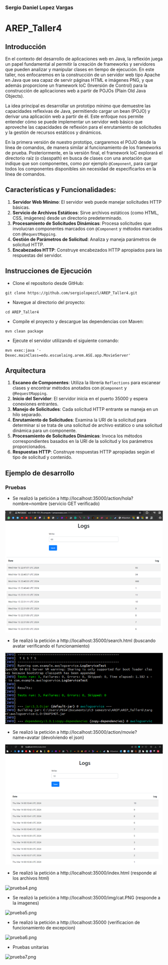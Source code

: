 ### Sergio Daniel Lopez Vargas
# AREP_Taller4

## Introducción

En el contexto del desarrollo de aplicaciones web en Java, la reflexión juega un papel fundamental al permitir la creación de frameworks y servidores que pueden analizar y manipular clases en tiempo de ejecución. En este taller, nos enfocaremos en la construcción de un servidor web tipo Apache en Java que sea capaz de servir páginas HTML e imágenes PNG, y que además proporcione un framework IoC (Inversión de Control) para la construcción de aplicaciones web a partir de POJOs (Plain Old Java Objects).

La idea principal es desarrollar un prototipo mínimo que demuestre las capacidades reflexivas de Java, permitiendo cargar un bean (POJO) y derivar una aplicación web a partir de él. Este enfoque nos permite entender cómo se puede implementar un servidor web básico que aproveche las capacidades de reflexión para el enrutamiento de solicitudes y la gestión de recursos estáticos y dinámicos.

En la primera versión de nuestro prototipo, cargaremos el POJO desde la línea de comandos, de manera similar al funcionamiento de los frameworks de prueba. Posteriormente, en la versión final, el framework IoC explorará el directorio raíz (o classpath) en busca de clases con una anotación que indique que son componentes, como por ejemplo `@Component`, para cargar todos los componentes disponibles sin necesidad de especificarlos en la línea de comandos.

## Características y Funcionalidades:

1. **Servidor Web Mínimo**: El servidor web puede manejar solicitudes HTTP básicas.
2. **Servicio de Archivos Estáticos**: Sirve archivos estáticos (como HTML, CSS, imágenes) desde un directorio predeterminado.
3. **Procesamiento de Solicitudes Dinámicas**: Procesa solicitudes que involucran componentes marcados con `@Component` y métodos marcados con `@RequestMapping`.
4. **Gestión de Parámetros de Solicitud**: Analiza y maneja parámetros de solicitud HTTP.
5. **Encabezados HTTP**: Construye encabezados HTTP apropiados para las respuestas del servidor.


## Instrucciones de Ejecución
* Clone el repositorio desde GitHub:

```
git clone https://github.com/sergiolopezzl/AREP_Taller4.git
```

* Navegue al directorio del proyecto: 

```
cd AREP_Taller4
```

* Compile el proyecto y descargue las dependencias con Maven: 

```
mvn clean package
```

* Ejecute el servidor utilizando el siguiente comando: 

```
mvn exec:java '-Dexec.mainClass=edu.escuelaing.arem.ASE.app.MovieServer'
```
## Arquitectura

1. **Escaneo de Componentes**: Utiliza la librería `Reflections` para escanear clases y encontrar métodos anotados con `@Component` y `@RequestMapping`.
2. **Inicio del Servidor**: El servidor inicia en el puerto 35000 y espera conexiones entrantes.
3. **Manejo de Solicitudes**: Cada solicitud HTTP entrante se maneja en un hilo separado.
4. **Enrutamiento de Solicitudes**: Examina la URI de la solicitud para determinar si se trata de una solicitud de archivo estático o una solicitud dinámica para un componente.
5. **Procesamiento de Solicitudes Dinámicas**: Invoca los métodos correspondientes basados en la URI de la solicitud y los parámetros proporcionados.
6. **Respuestas HTTP**: Construye respuestas HTTP apropiadas según el tipo de solicitud y contenido.

## Ejemplo de desarrollo

### Pruebas
* Se realizó la petición a http://localhost:35000/action/hola?nombre=nombre (servicio GET verificado)

![prueba1.png](src/main/resources/public/img/prueba1.png)

* Se realizó la petición a http://localhost:35000/search.html (buscando avatar verificando el funcionamiento)

![prueba2.png](src/main/resources/public/img/prueba2.png)

* Se realizó la petición a http://localhost:35000/action/movie?name=avatar (devolviendo el json)

![prueba3.png](src/main/resources/public/img/prueba3.png)

* Se realizó la petición a http://localhost:35000/index.html (responde al los archivos html)

![prueba4.png](src/main/resources/public/img/prueba4.png)

* Se realizó la petición a http://localhost:35000/img/cat.PNG (responde a la imagenes)

![prueba5.png](src/main/resources/public/img/prueba5.png)

* Se realizó la petición a http://localhost:35000 (verificacion de funcionamiento de excepcion)

![prueba6.png](src/main/resources/public/img/prueba6.png)

* Pruebas unitarias

![prueba7.png](src/main/resources/public/img/prueba7.png)







